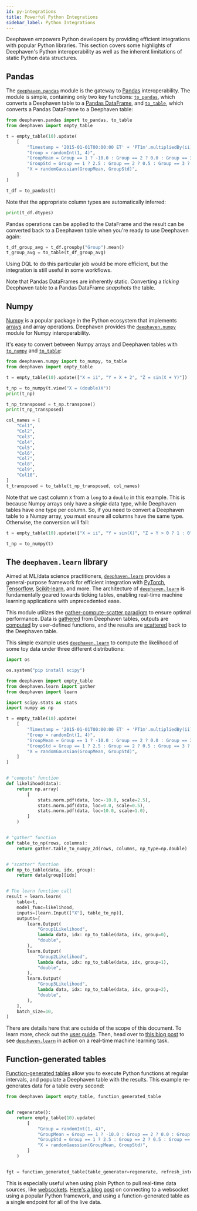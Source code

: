 ```yaml
---
id: py-integrations
title: Powerful Python Integrations
sidebar_label: Python Integrations
---
```


Deephaven empowers Python developers by providing efficient integrations with popular Python libraries. This section covers some highlights of Deephaven's Python interoperability as well as the inherent limitations of static Python data structures.

## Pandas

The [`deephaven.pandas`](https://deephaven.io/core/docs/how-to-guides/use-pandas/) module is the gateway to [Pandas](https://pandas.pydata.org) interoperability. The module is simple, containing only two key functions: [`to_pandas`](https://deephaven.io/core/pydoc/code/deephaven.pandas.html#deephaven.pandas.to_pandas), which converts a Deephaven table to a [Pandas DataFrame](https://pandas.pydata.org/docs/reference/frame.html), and [`to_table`](https://deephaven.io/core/pydoc/code/deephaven.pandas.html#deephaven.pandas.to_table), which converts a Pandas DataFrame to a Deephaven table:

```python
from deephaven.pandas import to_pandas, to_table
from deephaven import empty_table

t = empty_table(10).update(
    [
        "Timestamp = '2015-01-01T00:00:00 ET' + 'PT1m'.multipliedBy(ii)",
        "Group = randomInt(1, 4)",
        "GroupMean = Group == 1 ? -10.0 : Group == 2 ? 0.0 : Group == 3 ? 10.0 : NULL_DOUBLE",
        "GroupStd = Group == 1 ? 2.5 : Group == 2 ? 0.5 : Group == 3 ? 1.0 : NULL_DOUBLE",
        "X = randomGaussian(GroupMean, GroupStd)",
    ]
)

t_df = to_pandas(t)
```

Note that the appropriate column types are automatically inferred:

```python
print(t_df.dtypes)
```

Pandas operations can be applied to the DataFrame and the result can be converted back to a Deephaven table when you're ready to use Deephaven again:

```python
t_df_group_avg = t_df.groupby("Group").mean()
t_group_avg = to_table(t_df_group_avg)
```

Using DQL to do this particular job would be more efficient, but the integration is still useful in some workflows.

Note that Pandas DataFrames are inherently static. Converting a _ticking_ Deephaven table to a Pandas DataFrame _snapshots_ the table.

## Numpy

[Numpy](https://numpy.org) is a popular package in the Python ecosystem that implements [arrays](<https://en.wikipedia.org/wiki/Array_(data_structure)>) and array operations. Deephaven provides the [`deephaven.numpy`](https://deephaven.io/core/docs/how-to-guides/use-numpy/) module for Numpy interoperability.

It's easy to convert between Numpy arrays and Deephaven tables with [`to_numpy`](https://deephaven.io/core/pydoc/code/deephaven.numpy.html#deephaven.numpy.to_numpy) and [`to_table`](https://deephaven.io/core/pydoc/code/deephaven.numpy.html#deephaven.numpy.to_numpy):

```python
from deephaven.numpy import to_numpy, to_table
from deephaven import empty_table

t = empty_table(10).update(["X = ii", "Y = X + 2", "Z = sin(X + Y)"])

t_np = to_numpy(t.view("X = (double)X"))
print(t_np)

t_np_transposed = t_np.transpose()
print(t_np_transposed)

col_names = [
    "Col1",
    "Col2",
    "Col3",
    "Col4",
    "Col5",
    "Col6",
    "Col7",
    "Col8",
    "Col9",
    "Col10",
]
t_transposed = to_table(t_np_transposed, col_names)
```

Note that we cast column `X` from a `long` to a `double` in this example. This is because Numpy arrays only have a _single_ data type, while Deephaven tables have one type per column. So, if you need to convert a Deephaven table to a Numpy array, you must ensure all columns have the same type. Otherwise, the conversion will fail:

```python
t = empty_table(10).update(["X = ii", "Y = sin(X)", "Z = Y > 0 ? 1 : 0"])

t_np = to_numpy(t)
```

## The `deephaven.learn` library

Aimed at ML/data science practitioners, [`deephaven.learn`](https://deephaven.io/core/docs/how-to-guides/use-deephaven-learn/) provides a general-purpose framework for efficient integration with [PyTorch](https://pytorch.org), [Tensorflow](https://www.tensorflow.org), [Scikit-learn](https://scikit-learn.org/stable/), and more. The architecture of [`deephaven.learn`](https://deephaven.io/core/docs/how-to-guides/use-deephaven-learn/) is fundamentally geared towards ticking tables, enabling real-time machine learning applications with unprecedented ease.

This module utilizes the [gather-compute-scatter paradigm](https://deephaven.io/core/docs/how-to-guides/use-deephaven-learn/#the-gather-compute-scatter-paradigm) to ensure optimal performance. Data is [gathered](https://deephaven.io/core/docs/how-to-guides/use-deephaven-learn/#gather) from Deephaven tables, outputs are [computed](https://deephaven.io/core/docs/how-to-guides/use-deephaven-learn/#compute) by user-defined functions, and the results are [scattered](https://deephaven.io/core/docs/how-to-guides/use-deephaven-learn/#scatter) back to the Deephaven table.

This simple example uses [`deephaven.learn`](https://deephaven.io/core/docs/how-to-guides/use-deephaven-learn/) to compute the likelihood of some toy data under three different distributions:

```python
import os

os.system("pip install scipy")

from deephaven import empty_table
from deephaven.learn import gather
from deephaven import learn

import scipy.stats as stats
import numpy as np

t = empty_table(10).update(
    [
        "Timestamp = '2015-01-01T00:00:00 ET' + 'PT1m'.multipliedBy(ii)",
        "Group = randomInt(1, 4)",
        "GroupMean = Group == 1 ? -10.0 : Group == 2 ? 0.0 : Group == 3 ? 10.0 : NULL_DOUBLE",
        "GroupStd = Group == 1 ? 2.5 : Group == 2 ? 0.5 : Group == 3 ? 1.0 : NULL_DOUBLE",
        "X = randomGaussian(GroupMean, GroupStd)",
    ]
)


# "compute" function
def likelihood(data):
    return np.array(
        [
            stats.norm.pdf(data, loc=-10.0, scale=2.5),
            stats.norm.pdf(data, loc=0.0, scale=0.5),
            stats.norm.pdf(data, loc=10.0, scale=1.0),
        ]
    )


# "gather" function
def table_to_np(rows, columns):
    return gather.table_to_numpy_2d(rows, columns, np_type=np.double)


# "scatter" function
def np_to_table(data, idx, group):
    return data[group][idx]


# The learn function call
result = learn.learn(
    table=t,
    model_func=likelihood,
    inputs=[learn.Input(["X"], table_to_np)],
    outputs=[
        learn.Output(
            "Group1Likelihood",
            lambda data, idx: np_to_table(data, idx, group=0),
            "double",
        ),
        learn.Output(
            "Group2Likelihood",
            lambda data, idx: np_to_table(data, idx, group=1),
            "double",
        ),
        learn.Output(
            "Group3Likelihood",
            lambda data, idx: np_to_table(data, idx, group=2),
            "double",
        ),
    ],
    batch_size=10,
)
```

There are details here that are outside of the scope of this document. To learn more, check out the [user guide](https://deephaven.io/core/docs/how-to-guides/use-deephaven-learn/). Then, head over to [this blog post](https://deephaven.io/blog/2022/02/02/learn-scikit/) to see [`deephaven.learn`](https://deephaven.io/core/docs/how-to-guides/use-deephaven-learn/) in action on a real-time machine learning task.

## Function-generated tables

[Function-generated tables](https://deephaven.io/core/docs/how-to-guides/function-generated-tables/) allow you to execute Python functions at regular intervals, and populate a Deephaven table with the results. This example re-generates data for a table every second:

```python
from deephaven import empty_table, function_generated_table


def regenerate():
    return empty_table(10).update(
        [
            "Group = randomInt(1, 4)",
            "GroupMean = Group == 1 ? -10.0 : Group == 2 ? 0.0 : Group == 3 ? 10.0 : NULL_DOUBLE",
            "GroupStd = Group == 1 ? 2.5 : Group == 2 ? 0.5 : Group == 3 ? 1.0 : NULL_DOUBLE",
            "X = randomGaussian(GroupMean, GroupStd)",
        ]
    )


fgt = function_generated_table(table_generator=regenerate, refresh_interval_ms=1000)
```

This is especially useful when using plain Python to pull real-time data sources, like [websockets](https://en.wikipedia.org/wiki/WebSocket). [Here's a blog post](https://deephaven.io/blog/2023/10/06/function-generated-tables/) on connecting to a websocket using a popular Python framework, and using a function-generated table as a single endpoint for all of the live data.
